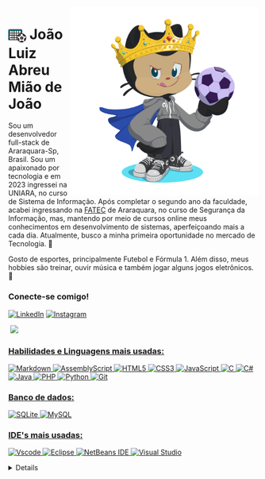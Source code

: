 <img align="right" alt="Developer vector created by storyset - www.freepik.com" height="380" src="assets/octocat-1746972063636.png">

<h1>
    <a href="*">
     <img align="center" alt="" width="36px" src="assets/soccer.png"></a>
     <span>João Luiz Abreu Mião de João</span>
</h1>

<p>Sou um desenvolvedor full-stack de Araraquara-Sp, Brasil. Sou um apaixonado por tecnologia e em 2023 ingressei na UNIARA, no curso de Sistema de Informação. Após completar o segundo ano da faculdade, acabei ingressando na <a href="https://fatecararaquara.cps.sp.gov.br/">FATEC</a> de Araraquara, no curso de Segurança da Informação, mas, mantendo por meio de cursos online meus conhecimentos em desenvolvimento de sistemas, aperfeiçoando mais a cada dia. Atualmente, busco a minha primeira oportunidade no mercado de Tecnologia. 👾</p>

<p>Gosto de esportes, principalmente Futebol e Fórmula 1. Além disso, meus hobbies são treinar, ouvir música e também jogar alguns jogos eletrônicos. 👾</p>

<h3 >Conecte-se comigo!</h3>

[![LinkedIn](https://img.shields.io/badge/-LinkedIn-000?style=for-the-badge&logo=linkedin&logoColor=FF00F6&color:FFF)](https://www.linkedin.com/in/kemilyntinta/)
[![Instagram](https://img.shields.io/badge/-Instagram-000?style=for-the-badge&logo=instagram&logoColor=FF00F6&color:FFF)](https://www.instagram.com/kim_kemilyn/)

<div>

<img src="assets/github-user-contribution (2).svg" alt="">


<a href="https://github.com/JoaoLuiz03">
<img loading="lazy" height="180em" src="https://github-readme-stats.vercel.app/api/top-langs/?username=JoaoLuiz03&layout=compact&langs_count=7&theme=dracula"/>

</div>

<h3 >Habilidades e Linguagens mais usadas: </h3>

![Markdown](https://img.shields.io/badge/Markdown-000?style=for-the-badge&logo=markdown)
![AssemblyScript](https://img.shields.io/badge/assembly%20script-%23000000.svg?style=for-the-badge&logo=assemblyscript&logoColor=white)
![HTML5](https://img.shields.io/badge/HTML5-E34F26?style=for-the-badge&logo=html5&logoColor=white)
![CSS3](https://img.shields.io/badge/CSS3-1572B6?style=for-the-badge&logo=css3&logoColor=white)
![JavaScript](https://img.shields.io/badge/JavaScript-F7DF1E?style=for-the-badge&logo=javascript&logoColor=black)
![C](https://img.shields.io/badge/c-%2300599C.svg?style=for-the-badge&logo=c&logoColor=white)
![C#](https://img.shields.io/badge/c%23-%23239120.svg?style=for-the-badge&logo=csharp&logoColor=white)
![Java](https://img.shields.io/badge/java-%23ED8B00.svg?style=for-the-badge&logo=openjdk&logoColor=white)
![PHP](https://img.shields.io/badge/php-%23777BB4.svg?style=for-the-badge&logo=php&logoColor=white)
![Python](https://img.shields.io/badge/python-3670A0?style=for-the-badge&logo=python&logoColor=ffdd54)
![Git](https://img.shields.io/badge/GIT-E44C30?style=for-the-badge&logo=git&logoColor=white)

<h3 >Banco de dados: </h3>

![SQLite](https://img.shields.io/badge/sqlite-%2307405e.svg?style=for-the-badge&logo=sqlite&logoColor=white)
![MySQL](https://img.shields.io/badge/mysql-4479A1.svg?style=for-the-badge&logo=mysql&logoColor=white)

<h3 >IDE's mais usadas: </h3>

![Vscode](https://img.shields.io/badge/Vscode-007ACC?style=for-the-badge&logo=visual-studio-code&logoColor=white)
![Eclipse](https://img.shields.io/badge/Eclipse-FE7A16.svg?style=for-the-badge&logo=Eclipse&logoColor=white)
![NetBeans IDE](https://img.shields.io/badge/NetBeansIDE-1B6AC6.svg?style=for-the-badge&logo=apache-netbeans-ide&logoColor=white)
![Visual Studio](https://img.shields.io/badge/Visual%20Studio-5C2D91.svg?style=for-the-badge&logo=visual-studio&logoColor=white)


<details align="left">
  <summary></summary> 
 
  - Icon Bola <a href="https://www.flaticon.com/free-icons/soccer" title="soccer icons">Soccer icons created by Freepik - Flaticon</a><br>
  - modelo <a href="https://github.com/elidianaandrade/elidianaandrade/blob/main/README.md?plain=1">elidianandrade</a>
 
  <div align="right">Feito por <a href="https://github.com/JoaoLuiz03">João.</a></div>

</details>
